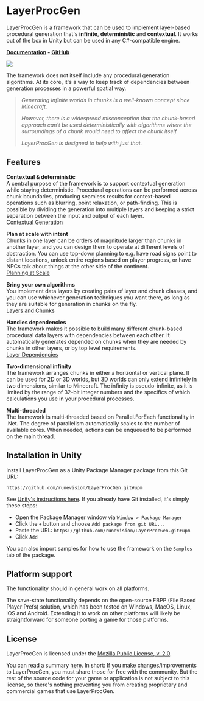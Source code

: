 # LayerProcGen

LayerProcGen is a framework that can be used to implement layer-based procedural generation that's **infinite**, **deterministic** and **contextual**. It works out of the box in Unity but can be used in any C#-compatible engine.

**[Documentation](https://runevision.github.io/LayerProcGen/) - [GitHub](https://github.com/runevision/LayerProcGen)**

![](./ContextualTransition.gif)

The framework does not itself include any procedural generation algorithms. At its core, it's a way to keep track of dependencies between generation processes in a powerful spatial way.

> *Generating infinite worlds in chunks is a well-known concept since Minecraft.*
> 
> *However, there is a widespread misconception that the chunk-based approach can’t be used deterministically with algorithms where the surroundings of a chunk would need to affect the chunk itself.*
> 
> *LayerProcGen is designed to help with just that.*

## Features

**Contextual & deterministic**  
A central purpose of the framework is to support contextual generation while staying deterministic. Procedural operations can be performed across chunk boundaries, producing seamless results for context-based operations such as blurring, point relaxation, or path-finding. This is possible by dividing the generation into multiple layers and keeping a strict separation between the input and output of each layer.  
[Contextual Generation](./ContextualGeneration.md)

**Plan at scale with intent**  
Chunks in one layer can be orders of magnitude larger than chunks in another layer, and you can design them to operate at different levels of abstraction. You can use top-down planning to e.g. have road signs point to distant locations, unlock entire regions based on player progress, or have NPCs talk about things at the other side of the continent.  
[Planning at Scale](./PlanningAtScale.md)

**Bring your own algorithms**  
You implement data layers by creating pairs of layer and chunk classes, and you can use whichever generation techniques you want there, as long as they are suitable for generation in chunks on the fly.  
[Layers and Chunks](./LayersAndChunks.md)

**Handles dependencies**  
The framework makes it possible to build many different chunk-based procedural data layers with dependencies between each other. It automatically generates depended on chunks when they are needed by chunks in other layers, or by top level requirements.  
[Layer Dependencies](./LayerDependencies.md)

**Two-dimensional infinity**  
The framework arranges chunks in either a horizontal or vertical plane. It can be used for 2D or 3D worlds, but 3D worlds can only extend infinitely in two dimensions, similar to Minecraft. The infinity is pseudo-infinite, as it is limited by the range of 32-bit integer numbers and the specifics of which calculations you use in your procedural processes.

**Multi-threaded**  
The framework is multi-threaded based on Parallel.ForEach functionality in .Net. The degree of parallelism automatically scales to the number of available cores. When needed, actions can be enqueued to be performed on the main thread.

## Installation in Unity

Install LayerProcGen as a Unity Package Manager package from this Git URL:

`https://github.com/runevision/LayerProcGen.git#upm`

See [Unity's instructions here](https://docs.unity3d.com/Manual/upm-ui-giturl.html). If you already have Git installed, it's simply these steps:

- Open the Package Manager window via `Window > Package Manager`
- Click the `+` button and choose `Add package from git URL...`
- Paste the URL: `https://github.com/runevision/LayerProcGen.git#upm`
- Click `Add`

You can also import samples for how to use the framework on the `Samples` tab of the package.

## Platform support

The functionality should in general work on all platforms.

The save-state functionality depends on the open-source FBPP (File Based Player Prefs) solution, which has been tested on Windows, MacOS, Linux, iOS and Android. Extending it to work on other platforms will likely be straightforward for someone porting a game for those platforms.

## License

LayerProcGen is licensed under the [Mozilla Public License, v. 2.0](https://mozilla.org/MPL/2.0/).

You can read a summary [here](https://choosealicense.com/licenses/mpl-2.0/). In short: If you make changes/improvements to LayerProcGen, you must share those for free with the community. But the rest of the source code for your game or application is not subject to this license, so there's nothing preventing you from creating proprietary and commercial games that use LayerProcGen.
